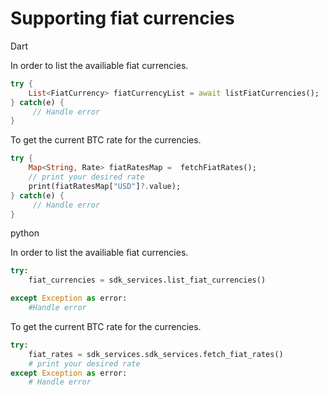 # Supporting fiat currencies

<custom-tabs category="lang">
<div slot="title">Dart</div>
<section>


In order to list the availiable fiat currencies.
```dart
try {
    List<FiatCurrency> fiatCurrencyList = await listFiatCurrencies();
} catch(e) {
     // Handle error
}
```

To get the current BTC rate for the currencies.

```dart
try {
    Map<String, Rate> fiatRatesMap =  fetchFiatRates();
    // print your desired rate 
    print(fiatRatesMap["USD"]?.value);
} catch(e) {
     // Handle error
}
```
</section>
<div slot="title">python</div>
<section>


In order to list the availiable fiat currencies.
```python
try: 
    fiat_currencies = sdk_services.list_fiat_currencies()

except Exception as error:
    #Handle error
```

To get the current BTC rate for the currencies.

```python
try:
    fiat_rates = sdk_services.sdk_services.fetch_fiat_rates()
    # print your desired rate 
except Exception as error:
    # Handle error

```

</section>
</custom-tabs>